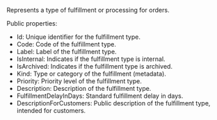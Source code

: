 Represents a type of fulfillment or processing for orders.

Public properties:
- Id: Unique identifier for the fulfillment type.
- Code: Code of the fulfillment type.
- Label: Label of the fulfillment type.
- IsInternal: Indicates if the fulfillment type is internal.
- IsArchived: Indicates if the fulfillment type is archived.
- Kind: Type or category of the fulfillment (metadata).
- Priority: Priority level of the fulfillment type.
- Description: Description of the fulfillment type.
- FulfillmentDelayInDays: Standard fulfillment delay in days.
- DescriptionForCustomers: Public description of the fulfillment type, intended for customers.